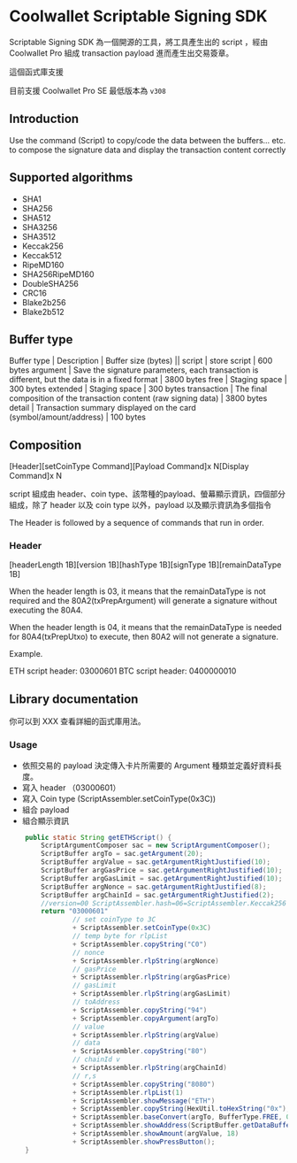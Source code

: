 # Coolwallet Scriptable Signing SDK

Scriptable Signing SDK 為一個開源的工具，將工具產生出的 script ，經由 Coolwallet Pro 組成 transaction payload 進而產生出交易簽章。

這個函式庫支援


目前支援 Coolwallet Pro SE 最低版本為 `v308`
## Introduction

Use the command (Script) to copy/code the data between the buffers... etc. to compose the signature data and display the transaction content correctly

## Supported algorithms

- SHA1
- SHA256
- SHA512
- SHA3256
- SHA3512
- Keccak256
- Keccak512
- RipeMD160
- SHA256RipeMD160
- DoubleSHA256
- CRC16
- Blake2b256
- Blake2b512


## Buffer type


Buffer type | Description | Buffer size (bytes)
||
script | store script | 600 bytes
argument | Save the signature parameters, each transaction is different, but the data is in a fixed format | 3800 bytes
free | Staging space | 300 bytes
extended | Staging space | 300 bytes
transaction | The final composition of the transaction content (raw signing data) | 3800 bytes
detail | Transaction summary displayed on the card (symbol/amount/address) | 100 bytes


## Composition


  [Header][setCoinType Command][Payload Command]x N[Display Command]x N

script 組成由 header、coin type、該幣種的payload、螢幕顯示資訊，四個部分組成，除了 header 以及 coin type 以外，payload 以及顯示資訊為多個指令

The Header is followed by a sequence of commands that run in order.

### Header

  [headerLength 1B][version 1B][hashType 1B][signType 1B][remainDataType 1B]


When the header length is 03, it means that the remainDataType is not required and the 80A2(txPrepArgument) will generate a signature without executing the 80A4.

When the header length is 04, it means that the remainDataType is needed for 80A4(txPrepUtxo) to execute, then 80A2 will not generate a signature.

Example.

ETH script header: 03000601
BTC script header: 0400000010
## Library documentation

你可以到 XXX 查看詳細的函式庫用法。

### Usage

- 依照交易的 payload 決定傳入卡片所需要的 Argument 種類並定義好資料長度。
- 寫入 header （03000601）
- 寫入 Coin type (ScriptAssembler.setCoinType(0x3C)) 
- 組合 payload
- 組合顯示資訊

```java
    public static String getETHScript() {
        ScriptArgumentComposer sac = new ScriptArgumentComposer();
        ScriptBuffer argTo = sac.getArgument(20);
        ScriptBuffer argValue = sac.getArgumentRightJustified(10);
        ScriptBuffer argGasPrice = sac.getArgumentRightJustified(10);
        ScriptBuffer argGasLimit = sac.getArgumentRightJustified(10);
        ScriptBuffer argNonce = sac.getArgumentRightJustified(8);
        ScriptBuffer argChainId = sac.getArgumentRightJustified(2);
        //version=00 ScriptAssembler.hash=06=ScriptAssembler.Keccak256 sign=01=ECDSA
        return "03000601"
                // set coinType to 3C
                + ScriptAssembler.setCoinType(0x3C)
                // temp byte for rlpList
                + ScriptAssembler.copyString("C0")
                // nonce
                + ScriptAssembler.rlpString(argNonce)
                // gasPrice
                + ScriptAssembler.rlpString(argGasPrice)
                // gasLimit
                + ScriptAssembler.rlpString(argGasLimit)
                // toAddress
                + ScriptAssembler.copyString("94")
                + ScriptAssembler.copyArgument(argTo)
                // value
                + ScriptAssembler.rlpString(argValue)
                // data
                + ScriptAssembler.copyString("80")
                // chainId v
                + ScriptAssembler.rlpString(argChainId)
                // r,s
                + ScriptAssembler.copyString("8080")
                + ScriptAssembler.rlpList(1)
                + ScriptAssembler.showMessage("ETH")
                + ScriptAssembler.copyString(HexUtil.toHexString("0x"), BufferType.FREE)
                + ScriptAssembler.baseConvert(argTo, BufferType.FREE, 0, ScriptAssembler.hexadecimalCharset, ScriptAssembler.leftJustify)
                + ScriptAssembler.showAddress(ScriptBuffer.getDataBufferAll(BufferType.FREE))
                + ScriptAssembler.showAmount(argValue, 18)
                + ScriptAssembler.showPressButton();
    }
```

